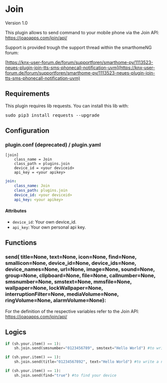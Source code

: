 # Join

Version 1.0

This plugin allows to send command to your mobile phone via the Join API: https://joaoapps.com/join/api/

Support is provided trough the support thread within the smarthomeNG forum:

[https://knx-user-forum.de/forum/supportforen/smarthome-py/1113523-neues-plugin-join-tts-sms-phonecall-notification-uvm](https://knx-user-forum.de/forum/supportforen/smarthome-py/1113523-neues-plugin-join-tts-sms-phonecall-notification-uvm)

## Requirements
This plugin requires lib requests. You can install this lib with: 
<pre>
sudo pip3 install requests --upgrade
</pre>

## Configuration

### plugin.conf (deprecated) / plugin.yaml
```
[join]
    class_name = Join
    class_path = plugins.join
    device_id = <your deviceid>
    api_key = <your apikey>
```

```yaml
join:
    class_name: Join
    class_path: plugins.join
    device_id: <your deviceid>
    api_key: <your apikey>
```

#### Attributes
  * `device_id`: Your own device_id.
  * `api_key`: Your own personal api key.

## Functions

### send( title=None, text=None, icon=None, find=None, smallicon=None, device_id=None, device_ids=None, device_names=None, url=None, image=None, sound=None, group=None, clipboard=None, file=None, callnumber=None, smsnumber=None, smstext=None, mmsfile=None, wallpaper=None, lockWallpaper=None, interruptionFilter=None, mediaVolume=None, ringVolume=None, alarmVolume=None):

For the definition of the respective variables refer to the Join API: https://joaoapps.com/join/api/

## Logics

```python
if (sh.your.item() == 1):
    sh.join.send(smsnumber="0123456789", smstext="Hello World") #to write a SMS from your device to a target number

if (sh.your.item() == 1):
    sh.join.send(title="01234567892", text="Hello World") #to write a notification to your device

if (sh.your.item() == 1):
    sh.join.send(find="true") #to find your device
```